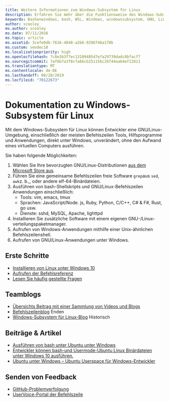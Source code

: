 ```yaml
---
title: Weitere Informationen zum Windows-Subsystem für Linux
description: Erfahren Sie mehr über die Funktionsweise des Windows-Subsystems für Linux.
keywords: Bashonwindows, bash, WSL, Windows, windowssubsystem, GNU, Linux
author: scooley
ms.author: scooley
ms.date: 07/11/2016
ms.topic: article
ms.assetid: 3cefe0db-7616-4848-a2b6-9296746a178b
ms.custom: seodec18
ms.localizationpriority: high
ms.openlocfilehash: 7c8e3b3f7ec13109485d7efa29739dadc8bfacf7
ms.sourcegitcommit: 7af6b7a3f8cfa66cb25115bc26f44aa64ef22811
ms.translationtype: MT
ms.contentlocale: de-DE
ms.lasthandoff: 08/28/2019
ms.locfileid: "70122673"
---
```

# <a name="windows-subsystem-for-linux-documentation"></a>Dokumentation zu Windows-Subsystem für Linux

Mit dem Windows-Subsystem für Linux können Entwickler eine GNU/Linux-Umgebung, einschließlich der meisten Befehlszeilen Tools, Hilfsprogramme und Anwendungen, direkt unter Windows, unverändert, ohne den Aufwand eines virtuellen Computers ausführen.  

Sie haben folgende Möglichkeiten:

1. Wählen Sie Ihre bevorzugten GNU/Linux-Distributionen [aus dem Microsoft Store aus](https://aka.ms/wslstore).
1. Führen Sie eine gemeinsame Befehlszeilen freie Software `grep`aus `sed`, `awk`z. b.,, oder andere elf-64-Binärdateien. 
1. Ausführen von bash-Shellskripts und GNU/Linux-Befehlszeilen Anwendungen einschließlich:  
    * Tools: vim, emacs, tmux
    * Sprachen: JavaScript/Node. js, Ruby, Python, C/C++, C# & F#, Rust, go usw.
    * Dienste: sshd, MySQL, Apache, lighttpd
1. Installieren Sie zusätzliche Software mit einem eigenen GNU-/Linux-verteilungspaketmanager.
1. Aufrufen von Windows-Anwendungen mithilfe einer Unix-ähnlichen Befehlszeilenshell.
1. Aufrufen von GNU/Linux-Anwendungen unter Windows.

## <a name="getting-started"></a>Erste Schritte

* [Installieren von Linux unter Windows 10](install-win10.md)
* [Aufrufen der Befehlsreferenz](reference.md)
* [Lesen Sie häufig gestellte Fragen](faq.md)

## <a name="team-blogs"></a>Teamblogs
*  [Übersichts Beitrag mit einer Sammlung von Videos und Blogs](https://blogs.msdn.microsoft.com/commandline/learn-about-windows-console-and-windows-subsystem-for-linux-wsl/)
* [Befehlszeilenblog](https://blogs.msdn.microsoft.com/commandline/) Enden
* [Windows-Subsystem für Linux-Blog](https://blogs.msdn.microsoft.com/wsl/) Historisch

## <a name="posts--articles"></a>Beiträge & Artikel
* [Ausführen von bash unter Ubuntu unter Windows](https://blogs.windows.com/buildingapps/2016/03/30/run-bash-on-ubuntu-on-windows/)
* [Entwickler können bash-und Usermode-Ubuntu Linux Binärdateien unter Windows 10 ausführen.](https://www.hanselman.com/blog/DevelopersCanRunBashShellAndUsermodeUbuntuLinuxBinariesOnWindows10.aspx)
* [Ubuntu unter Windows – Ubuntu Userspace für Windows-Entwickler](https://insights.ubuntu.com/2016/03/30/ubuntu-on-windows-the-ubuntu-userspace-for-windows-developers/) 

## <a name="provide-feedback"></a>Senden von Feedback
* [GitHub-Problemverfolgung](https://github.com/Microsoft/BashOnWindows/issues)
* [UserVoice-Portal der Befehlszeile](https://wpdev.uservoice.com/forums/266908-command-prompt-console-bash-on-ubuntu-on-windo/category/161892-bash)

